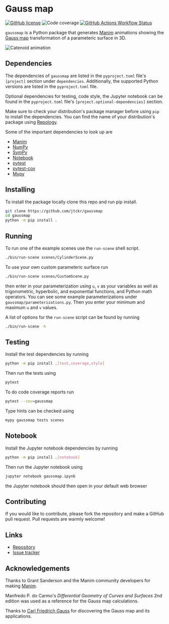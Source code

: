 # Gauss map

[![GitHub license](https://img.shields.io/github/license/jtckr/gaussmap)](https://github.com/jtckr/gaussmap/blob/main/LICENSE)
![Code coverage](https://img.shields.io/endpoint?url=https://gist.githubusercontent.com/jtckr/7be5f58c655e9488e8944068ea14f294/raw/coverage.json)
[![GitHub Actions Workflow Status](https://img.shields.io/github/actions/workflow/status/jtckr/gaussmap/ci.yml)](https://github.com/jtckr/gaussmap/actions/workflows/ci.yml)


`gaussmap` is a Python package that generates
[Manim](https://www.manim.community) animations showing the
[Gauss map](https://en.wikipedia.org/wiki/Gauss_map) transformation of a
parameteric surface in 3D.

![Catenoid animation](assets/catenoid_scene.gif)

## Dependencies

The dependencies of `gaussmap` are listed in the `pyproject.toml` file's
`[project]` section under `dependencies`. Additionally, the supported Python
versions are listed in the `pyproject.toml` file.

Optional dependencies for testing, code style, the Jupyter notebook can be
found in the `pyproject.toml` file's `[project.optional-dependencies]` section.

Make sure to check your distribution's package manager before using `pip` to
install the dependencies. You can find the name of your distribution's package
using [Repology](https://repology.org).

Some of the important dependencies to look up are

- [Manim](https://repology.org/project/manim)
- [NumPy](https://repology.org/project/python:numpy)
- [SymPy](https://repology.org/project/python:sympy)
- [Notebook](https://repology.org/project/python:notebook)
- [pytest](https://repology.org/project/python:pytest)
- [pytest-cov](https://repology.org/project/python:pytest-cov)
- [Mypy](https://repology.org/project/mypy)

## Installing

To install the package locally clone this repo and run pip install.

```sh
git clone https://github.com/jtckr/gaussmap
cd gaussmap
python -m pip install .
```

## Running

To run one of the example scenes use the `run-scene` shell script.
```sh
./bin/run-scene scenes/CylinderScene.py
```

To use your own custom parameteric surface run
```sh
./bin/run-scene scenes/CustomScene.py
```
then enter in your parameterization using `u`, `v` as your variables as well as
trigonometric, hyperbolic, and exponential functions, and Python math
operators. You can see some example parameterizations under
`gaussmap/parameterizations.py`. Then you enter your minimum and maximum `u`
and `v` values.

A list of options for the `run-scene` script can be found by running
```sh
./bin/run-scene -h
```

## Testing

Install the test dependencies by running
```sh
python -m pip install .[test,coverage,style]
```

Then run the tests using
```sh
pytest
```

To do code coverage reports run
```sh
pytest --cov=gaussmap
```

Type hints can be checked using
```sh
mypy gaussmap tests scenes
```

## Notebook

Install the Jupyter notebook dependencies by running
```sh
python -m pip install .[notebook]
```

Then run the Jupyter notebook using
```sh
jupyter notebook gaussmap.ipynb
```
the Jupyter notebook should then open in your default web browser

## Contributing

If you would like to contribute, please fork the repository and make a GitHub
pull request. Pull requests are warmly welcome!

## Links

- [Repository](https://github.com/jtckr/gaussmap)
- [Issue tracker](https://github.com/jtckr/gaussmap/issues)

## Acknowledgements

Thanks to Grant Sanderson and the Manim community developers for making
[Manim](https://www.manim.community).

Manfredo P. do Carmo's *Differential Geometry of Curves and Surfaces* 2nd
edition was used as a reference for the Gauss map calculations.

Thanks to
[Carl Friedrich Gauss](https://en.wikipedia.org/wiki/Carl_Friedrich_Gauss) for
discovering the Gauss map and its applications.
